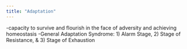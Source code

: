 ```yaml
---
title: "Adaptation"
---
```

-capacity to survive and flourish in the face of adversity and achieving homeostasis
-General Adaptation Syndrome: 1) Alarm Stage, 2) Stage of Resistance, &amp; 3) Stage of Exhaustion

